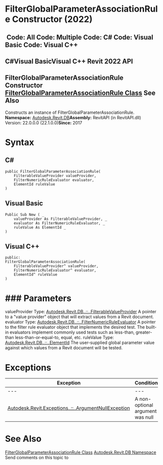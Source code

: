 # FilterGlobalParameterAssociationRule Constructor (2022)

﻿
 Code: All Code: Multiple Code: C# Code: Visual Basic Code: Visual C++   
---  
C#Visual BasicVisual C++
Revit 2022 API  
---  
FilterGlobalParameterAssociationRule Constructor   
[FilterGlobalParameterAssociationRule Class](058d0d01-ccdd-b231-ee84-400cb041361e.md "FilterGlobalParameterAssociationRule Class") See Also  
---  
Constructs an instance of FilterGlobalParameterAssociationRule. 
**Namespace:** [Autodesk.Revit.DB](87546ba7-461b-c646-cbb1-2cb8f5bff8b2.md "Autodesk.Revit.DB Namespace")**Assembly:** RevitAPI (in RevitAPI.dll) Version: 22.0.0.0 (22.1.0.0)**Since:** 2017 
# Syntax
C#  
---  
```text
public FilterGlobalParameterAssociationRule(
	FilterableValueProvider valueProvider,
	FilterNumericRuleEvaluator evaluator,
	ElementId ruleValue
)
```
  
Visual Basic  
---  
```text
Public Sub New ( _
	valueProvider As FilterableValueProvider, _
	evaluator As FilterNumericRuleEvaluator, _
	ruleValue As ElementId _
)
```
  
Visual C++  
---  
```text
public:
FilterGlobalParameterAssociationRule(
	FilterableValueProvider^ valueProvider, 
	FilterNumericRuleEvaluator^ evaluator, 
	ElementId^ ruleValue
)
```
  
# ### Parameters
valueProvider
    Type: [Autodesk.Revit.DB..::..FilterableValueProvider](50829fa2-03f1-9d4b-a3cd-2935d3bf8a8c.md "FilterableValueProvider Class") A pointer to a "value provider" object that will extract values from a Revit document. 
evaluator
    Type: [Autodesk.Revit.DB..::..FilterNumericRuleEvaluator](1f1a96bb-5f00-1a24-8c03-6984c88672b9.md "FilterNumericRuleEvaluator Class") A pointer to the filter rule evaluator object that implements the desired test. The built-in evaluators implement commonly used tests such as less-than, greater-than less-than-or-equal-to, equal, etc. 
ruleValue
    Type: [Autodesk.Revit.DB..::..ElementId](44f3f7b1-3229-3404-93c9-dc5e70337dd6.md "ElementId Class") The user-supplied global parameter value against which values from a Revit document will be tested. 
# Exceptions
| Exception | Condition |
| --- | --- |
| --- | --- |
| [Autodesk.Revit.Exceptions..::..ArgumentNullException](631e1424-60f4-929b-4e52-dda9dcd26316.md "ArgumentNullException Class") | A non-optional argument was null |

# See Also
[FilterGlobalParameterAssociationRule Class](058d0d01-ccdd-b231-ee84-400cb041361e.md "FilterGlobalParameterAssociationRule Class")
[Autodesk.Revit.DB Namespace](87546ba7-461b-c646-cbb1-2cb8f5bff8b2.md "Autodesk.Revit.DB Namespace")
Send comments on this topic to 